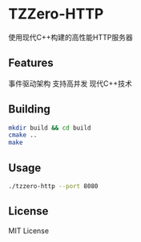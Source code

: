 # TZZero-HTTP

使用现代C++构建的高性能HTTP服务器

## Features

事件驱动架构
支持高并发
现代C++技术

## Building

```bash
mkdir build && cd build
cmake ..
make
```

## Usage

```bash
./tzzero-http --port 8080
```

## License

MIT License







